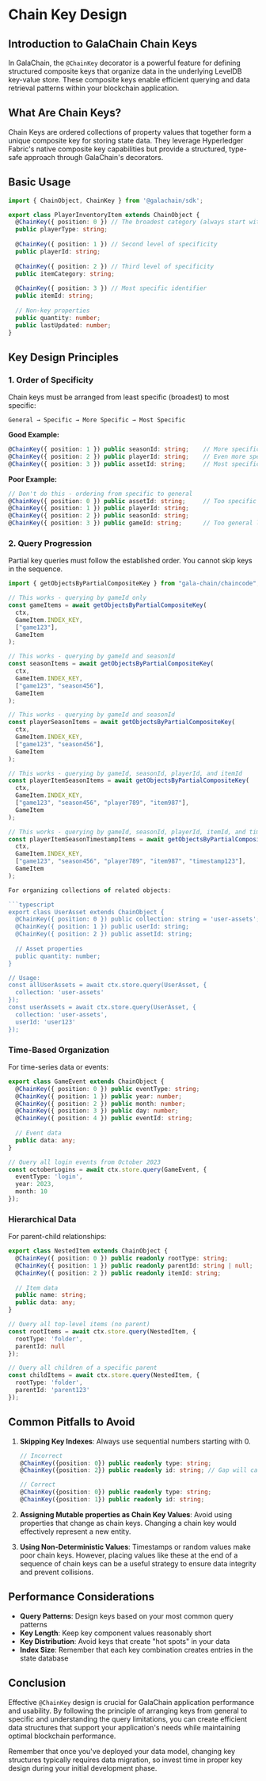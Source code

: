 # Chain Key Design

## Introduction to GalaChain Chain Keys

In GalaChain, the `@ChainKey` decorator is a powerful feature for defining structured composite keys that organize data in the underlying LevelDB key-value store. These composite keys enable efficient querying and data retrieval patterns within your blockchain application.

## What Are Chain Keys?

Chain Keys are ordered collections of property values that together form a unique composite key for storing state data. They leverage Hyperledger Fabric's native composite key capabilities but provide a structured, type-safe approach through GalaChain's decorators.

## Basic Usage

```typescript
import { ChainObject, ChainKey } from '@galachain/sdk';

export class PlayerInventoryItem extends ChainObject {
  @ChainKey({ position: 0 }) // The broadest category (always start with 0)
  public playerType: string;
  
  @ChainKey({ position: 1 }) // Second level of specificity
  public playerId: string;
  
  @ChainKey({ position: 2 }) // Third level of specificity
  public itemCategory: string;
  
  @ChainKey({ position: 3 }) // Most specific identifier
  public itemId: string;
  
  // Non-key properties
  public quantity: number;
  public lastUpdated: number;
}
```

## Key Design Principles

### 1. Order of Specificity

Chain keys must be arranged from least specific (broadest) to most specific:

```
General → Specific → More Specific → Most Specific
```

**Good Example:**
```typescript
@ChainKey({ position: 1 }) public seasonId: string;    // More specific
@ChainKey({ position: 2 }) public playerId: string;    // Even more specific
@ChainKey({ position: 3 }) public assetId: string;     // Most specific
```

**Poor Example:**
```typescript
// Don't do this - ordering from specific to general
@ChainKey({ position: 0 }) public assetId: string;     // Too specific first
@ChainKey({ position: 1 }) public playerId: string;
@ChainKey({ position: 2 }) public seasonId: string;
@ChainKey({ position: 3 }) public gameId: string;      // Too general last
```

### 2. Query Progression

Partial key queries must follow the established order. You cannot skip keys in the sequence.

```typescript
import { getObjectsByPartialCompositeKey } from "gala-chain/chaincode";

// This works - querying by gameId only
const gameItems = await getObjectsByPartialCompositeKey(
  ctx,
  GameItem.INDEX_KEY,
  ["game123"],
  GameItem
);

// This works - querying by gameId and seasonId
const seasonItems = await getObjectsByPartialCompositeKey(
  ctx,
  GameItem.INDEX_KEY,
  ["game123", "season456"],
  GameItem
);

// This works - querying by gameId and seasonId
const playerSeasonItems = await getObjectsByPartialCompositeKey(
  ctx,
  GameItem.INDEX_KEY,
  ["game123", "season456"],
  GameItem
);

// This works - querying by gameId, seasonId, playerId, and itemId
const playerItemSeasonItems = await getObjectsByPartialCompositeKey(
  ctx,
  GameItem.INDEX_KEY,
  ["game123", "season456", "player789", "item987"],
  GameItem
);

// This works - querying by gameId, seasonId, playerId, itemId, and timestamp
const playerItemSeasonTimestampItems = await getObjectsByPartialCompositeKey(
  ctx,
  GameItem.INDEX_KEY,
  ["game123", "season456", "player789", "item987", "timestamp123"],
  GameItem
);

For organizing collections of related objects:

```typescript
export class UserAsset extends ChainObject {
  @ChainKey({ position: 0 }) public collection: string = 'user-assets';
  @ChainKey({ position: 1 }) public userId: string;
  @ChainKey({ position: 2 }) public assetId: string;
  
  // Asset properties
  public quantity: number;
}

// Usage:
const allUserAssets = await ctx.store.query(UserAsset, { 
  collection: 'user-assets' 
});
const userAssets = await ctx.store.query(UserAsset, { 
  collection: 'user-assets', 
  userId: 'user123' 
});
```

### Time-Based Organization

For time-series data or events:

```typescript
export class GameEvent extends ChainObject {
  @ChainKey({ position: 0 }) public eventType: string;
  @ChainKey({ position: 1 }) public year: number;
  @ChainKey({ position: 2 }) public month: number;
  @ChainKey({ position: 3 }) public day: number;
  @ChainKey({ position: 4 }) public eventId: string;
  
  // Event data
  public data: any;
}

// Query all login events from October 2023
const octoberLogins = await ctx.store.query(GameEvent, {
  eventType: 'login',
  year: 2023,
  month: 10
});
```

### Hierarchical Data

For parent-child relationships:

```typescript
export class NestedItem extends ChainObject {
  @ChainKey({ position: 0 }) public readonly rootType: string;
  @ChainKey({ position: 1 }) public readonly parentId: string | null;
  @ChainKey({ position: 2 }) public readonly itemId: string;
  
  // Item data
  public name: string;
  public data: any;
}

// Query all top-level items (no parent)
const rootItems = await ctx.store.query(NestedItem, {
  rootType: 'folder',
  parentId: null
});

// Query all children of a specific parent
const childItems = await ctx.store.query(NestedItem, {
  rootType: 'folder',
  parentId: 'parent123'
});
```

## Common Pitfalls to Avoid

1. **Skipping Key Indexes**: Always use sequential numbers starting with 0.
   ```typescript
   // Incorrect
   @ChainKey({position: 0}) public readonly type: string;
   @ChainKey({position: 2}) public readonly id: string; // Gap will cause issues
   
   // Correct
   @ChainKey({position: 0}) public readonly type: string;
   @ChainKey({position: 1}) public readonly id: string;
   ```
   
   
2. **Assigning Mutable properties as Chain Key Values**: Avoid using properties that change as chain keys. Changing a chain key would effectively represent a new entity.

4. **Using Non-Deterministic Values**: Timestamps or random values make poor chain keys. However, placing values like these at the end of a sequence of chain keys can be a useful strategy to ensure data integrity and prevent collisions.

## Performance Considerations

- **Query Patterns**: Design keys based on your most common query patterns
- **Key Length**: Keep key component values reasonably short
- **Key Distribution**: Avoid keys that create "hot spots" in your data
- **Index Size**: Remember that each key combination creates entries in the state database

## Conclusion

Effective `@ChainKey` design is crucial for GalaChain application performance and usability. By following the principle of arranging keys from general to specific and understanding the query limitations, you can create efficient data structures that support your application's needs while maintaining optimal blockchain performance.

Remember that once you've deployed your data model, changing key structures typically requires data migration, so invest time in proper key design during your initial development phase.
